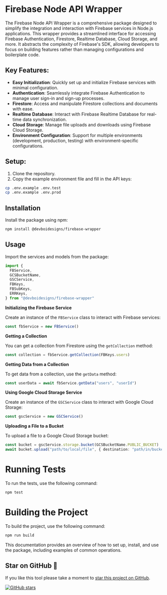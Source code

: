 # Firebase Node API Wrapper

The Firebase Node API Wrapper is a comprehensive package designed to simplify the integration and interaction with Firebase services in Node.js applications. This wrapper provides a streamlined interface for accessing Firebase Authentication, Firestore, Realtime Database, Cloud Storage, and more. It abstracts the complexity of Firebase's SDK, allowing developers to focus on building features rather than managing configurations and boilerplate code.

## Key Features:

- **Easy Initialization**: Quickly set up and initialize Firebase services with minimal configuration.
- **Authentication**: Seamlessly integrate Firebase Authentication to manage user sign-in and sign-up processes.
- **Firestore**: Access and manipulate Firestore collections and documents with ease.
- **Realtime Database**: Interact with Firebase Realtime Database for real-time data synchronization.
- **Cloud Storage**: Manage file uploads and downloads using Firebase Cloud Storage.
- **Environment Configuration**: Support for multiple environments (development, production, testing) with environment-specific configurations.

## Setup:

1. Clone the repository.
2. Copy the example environment file and fill in the API keys:

```sh
cp .env.example .env.test
cp .env.example .env.prod
```

## Installation

Install the package using npm:

```sh
npm install @devboidesigns/firebase-wrapper
```

## Usage

Import the services and models from the package:

```ts
import {
  FBService,
  GCSBucketName,
  GSCService,
  FBKeys,
  FBSubKeys,
  ERRKeys,
} from "@devboidesigns/firebase-wrapper"
```

**Initializing the Firebase Service**

Create an instance of the `FBService` class to interact with Firebase services:

```ts
const fbService = new FBService()
```

**Getting a Collection**

You can get a collection from Firestore using the `getCollection` method:

```ts
const collection = fbService.getCollection(FBKeys.users)
```

**Getting Data from a Collection**

To get data from a collection, use the `getData` method:

```ts
const userData = await fbService.getData("users", "userId")
```

**Using Google Cloud Storage Service**

Create an instance of the `GSCService` class to interact with Google Cloud Storage:

```ts
const gscService = new GSCService()
```

**Uploading a File to a Bucket**

To upload a file to a Google Cloud Storage bucket:

```ts
const bucket = gscService.storage.bucket(GCSBucketName.PUBLIC_BUCKET)
await bucket.upload("path/to/local/file", { destination: "path/in/bucket" })
```

# Running Tests

To run the tests, use the following command:

```sh
npm test
```

# Building the Project

To build the project, use the following command:

```sh
npm run build
```

This documentation provides an overview of how to set up, install, and use the package, including examples of common operations.

## Star on GitHub 🤩

If you like this tool please take a moment to
[star this project on GitHub](https://github.com/DevboiDesigns/firebase-wrapper#start-of-content).

[![GitHub stars](https://img.shields.io/github/stars/devboidesigns/firebase-wrapper?style=social)](https://github.com/DevboiDesigns/firebase-wrapper#start-of-content)
